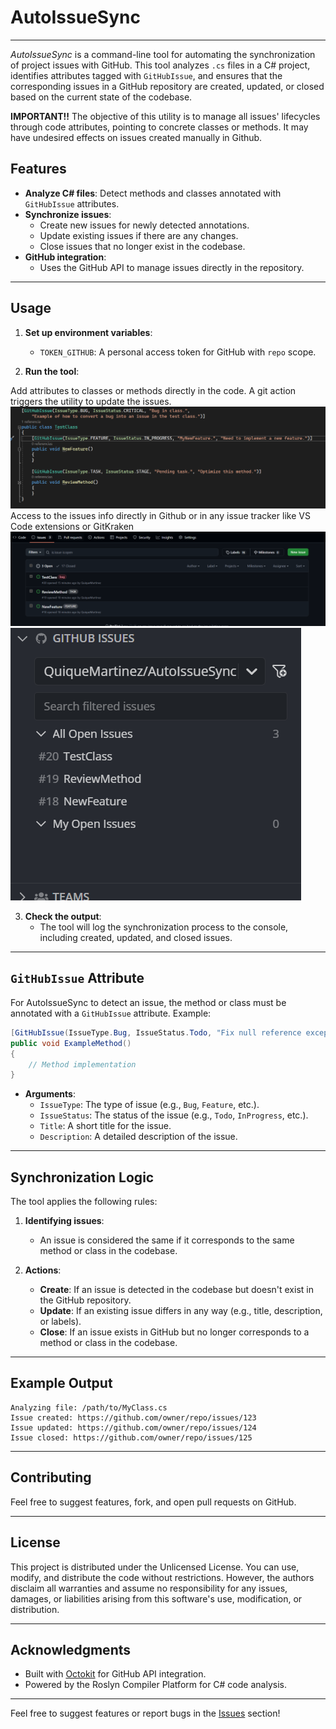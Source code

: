 # AutoIssueSync
---
*AutoIssueSync* is a command-line tool for automating the synchronization of project issues with GitHub. This tool analyzes `.cs` files in a C# project, identifies attributes tagged with `GitHubIssue`, and ensures that the corresponding issues in a GitHub repository are created, updated, or closed based on the current state of the codebase.

**IMPORTANT!!** The objective of this utility is to manage all issues' lifecycles through code attributes, pointing to concrete classes or methods. It may have undesired effects on issues created manually in Github.


## Features

- **Analyze C# files**: Detect methods and classes annotated with `GitHubIssue` attributes.
- **Synchronize issues**:
  - Create new issues for newly detected annotations.
  - Update existing issues if there are any changes.
  - Close issues that no longer exist in the codebase.
- **GitHub integration**:
  - Uses the GitHub API to manage issues directly in the repository.

---

## Usage

1. **Set up environment variables**:
   - `TOKEN_GITHUB`: A personal access token for GitHub with `repo` scope.

2. **Run the tool**:

Add attributes to classes or methods directly in the code. A git action triggers the utility to update the issues.
![Attributes](Images/Usage01.png)
Access to the issues info directly in Github or in any issue tracker like VS Code extensions or GitKraken
![Attributes](Images/Usage02.png)
![Attributes](Images/Usage03.png)

3. **Check the output**:
   - The tool will log the synchronization process to the console, including created, updated, and closed issues.

---

## `GitHubIssue` Attribute

For AutoIssueSync to detect an issue, the method or class must be annotated with a `GitHubIssue` attribute. Example:

```csharp
[GitHubIssue(IssueType.Bug, IssueStatus.Todo, "Fix null reference exception", "Occurs in edge case scenarios")]
public void ExampleMethod()
{
    // Method implementation
}
```

- **Arguments**:
  - `IssueType`: The type of issue (e.g., `Bug`, `Feature`, etc.).
  - `IssueStatus`: The status of the issue (e.g., `Todo`, `InProgress`, etc.).
  - `Title`: A short title for the issue.
  - `Description`: A detailed description of the issue.

---

## Synchronization Logic

The tool applies the following rules:

1. **Identifying issues**:
   - An issue is considered the same if it corresponds to the same method or class in the codebase.

2. **Actions**:
   - **Create**: If an issue is detected in the codebase but doesn't exist in the GitHub repository.
   - **Update**: If an existing issue differs in any way (e.g., title, description, or labels).
   - **Close**: If an issue exists in GitHub but no longer corresponds to a method or class in the codebase.

---

## Example Output

```plaintext
Analyzing file: /path/to/MyClass.cs
Issue created: https://github.com/owner/repo/issues/123
Issue updated: https://github.com/owner/repo/issues/124
Issue closed: https://github.com/owner/repo/issues/125
```

---

## Contributing

Feel free to suggest features, fork, and open pull requests on GitHub.

---

## License

This project is distributed under the Unlicensed License. You can use, modify, and distribute the code without restrictions. However, the authors disclaim all warranties and assume no responsibility for any issues, damages, or liabilities arising from this software's use, modification, or distribution.

---

## Acknowledgments

- Built with [Octokit](https://github.com/octokit/octokit.net) for GitHub API integration.
- Powered by the Roslyn Compiler Platform for C# code analysis. 

---

Feel free to suggest features or report bugs in the [Issues](https://github.com/your-username/AutoIssueSync/issues) section!
